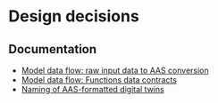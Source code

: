 # Design decisions

## Documentation

- [Model data flow: raw input data to AAS conversion](model-data-raw-to-aas.md)
- [Model data flow: Functions data contracts](model-data-contracts.md)
- [Naming of AAS-formatted digital twins](model-data-aas-naming.md)
